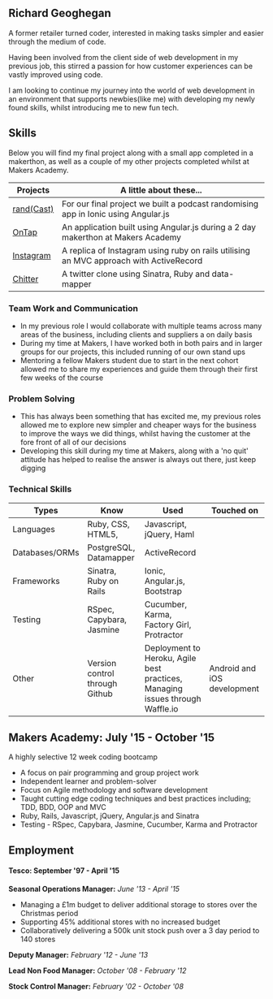 ## Richard Geoghegan

A former retailer turned coder, interested in making tasks simpler and easier through the medium of code. 

Having been involved from the client side of web development in my previous job, this stirred a passion for how customer experiences can be vastly improved using code.

I am looking to continue my journey into the world of web development in an environment that supports newbies(like me) with developing my newly found skills, whilst introducing me to new fun tech.

## Skills

Below you will find my final project along with a small app completed in a makerthon, as well as a couple of my other projects completed whilst at Makers Academy.

|  Projects | A little about these... |
| ---------------- | -------------------------------------------------------- |
| [rand(Cast)](https://github.com/ShuflCast/randCast.git) | For our final project we built a podcast randomising app in Ionic using Angular.js |
| [OnTap](https://github.com/richgeog/OnTap2.git) | An application built using Angular.js during a 2 day makerthon at Makers Academy |
| [Instagram](https://github.com/richgeog/instagram-challenge.git) | A replica of Instagram using ruby on rails utilising an MVC approach with ActiveRecord |
| [Chitter](https://github.com/richgeog/chitter-challenge.git) | A twitter clone using Sinatra, Ruby and data-mapper |

### Team Work and Communication

- In my previous role I would collaborate with multiple teams across many areas of the business, including clients and suppliers a on daily basis
- During my time at Makers, I have worked both in both pairs and in larger groups for our projects, this included running of our own stand ups
- Mentoring a fellow Makers student due to start in the next cohort allowed me to share my experiences and guide them through their first few weeks of the course

### Problem Solving

- This has always been something that has excited me, my previous roles allowed me to explore new simpler and cheaper ways for the business to improve the ways we did things, whilst having the customer at the fore front of all of our decisions
- Developing this skill during my time at Makers, along with a 'no quit' attitude has helped to realise the answer is always out there, just keep digging

### Technical Skills

| Types | Know | Used | Touched on |
| ----------     | ----------     | ------------   | ----------     |
| Languages | Ruby, CSS, HTML5, | Javascript, jQuery, Haml |
| Databases/ORMs | PostgreSQL, Datamapper | ActiveRecord |
| Frameworks | Sinatra, Ruby on Rails | Ionic, Angular.js, Bootstrap |
| Testing | RSpec, Capybara, Jasmine | Cucumber, Karma, Factory Girl, Protractor |
| Other | Version control through Github | Deployment to Heroku, Agile best practices, Managing issues through Waffle.io | Android and iOS development |

## Makers Academy: July '15 - October '15

A highly selective 12 week coding bootcamp

- A focus on pair programming and group project work
- Independent learner and problem-solver
- Focus on Agile methodology and software development
- Taught cutting edge coding techniques and best practices including; TDD, BDD, OOP and MVC
- Ruby, Rails, Javascript, jQuery, Angular.js and Sinatra
- Testing - RSpec, Capybara, Jasmine, Cucumber, Karma and Protractor
    

## Employment
#### Tesco: September '97 - April '15

**Seasonal Operations Manager:**
*June '13  - April '15*

- Managing a £1m budget to deliver additional storage to stores over the Christmas period
- Supporting 45% additional stores with no increased budget
- Collaboratively delivering a 500k unit stock push over a 3 day period to 140 stores

**Deputy Manager:**
*February '12 - June '13*

**Lead Non Food Manager:**
*October '08 - February '12*

**Stock Control Manager:**
*February '02 - October '08*


